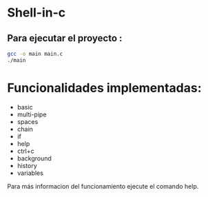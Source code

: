 # Shell-in-c
## Para ejecutar el proyecto :
```bash
gcc -o main main.c
./main
```
# Funcionalidades implementadas:
- basic
- multi-pipe
- spaces
- chain
- if
- help
- ctrl+c
- background
- history
- variables

Para más informacion del funcionamiento ejecute el comando help.